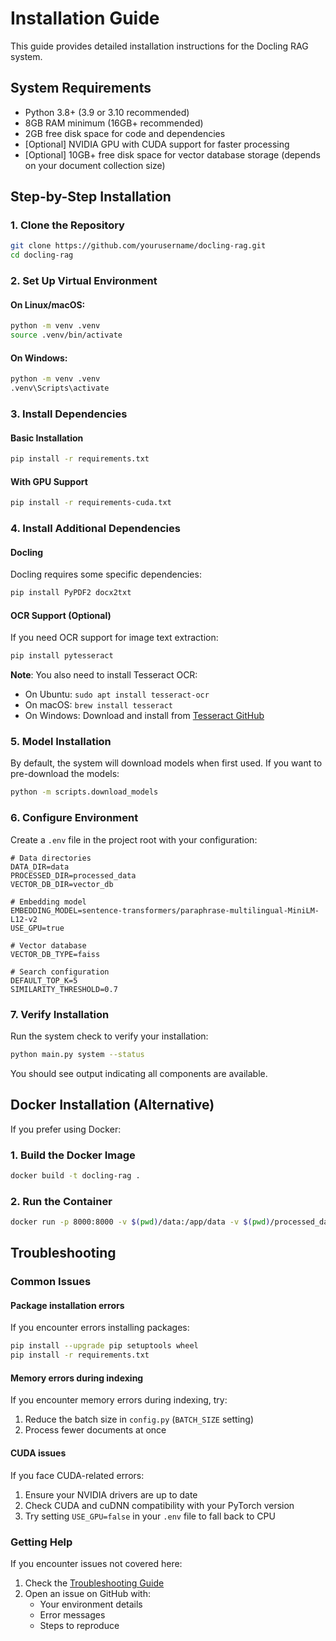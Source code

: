 # Installation Guide

This guide provides detailed installation instructions for the Docling RAG system.

## System Requirements

- Python 3.8+ (3.9 or 3.10 recommended)
- 8GB RAM minimum (16GB+ recommended)
- 2GB free disk space for code and dependencies
- [Optional] NVIDIA GPU with CUDA support for faster processing
- [Optional] 10GB+ free disk space for vector database storage (depends on your document collection size)

## Step-by-Step Installation

### 1. Clone the Repository

```bash
git clone https://github.com/yourusername/docling-rag.git
cd docling-rag
```

### 2. Set Up Virtual Environment

#### On Linux/macOS:
```bash
python -m venv .venv
source .venv/bin/activate
```

#### On Windows:
```bash
python -m venv .venv
.venv\Scripts\activate
```

### 3. Install Dependencies

#### Basic Installation
```bash
pip install -r requirements.txt
```

#### With GPU Support
```bash
pip install -r requirements-cuda.txt
```

### 4. Install Additional Dependencies

#### Docling 
Docling requires some specific dependencies:
```bash
pip install PyPDF2 docx2txt
```

#### OCR Support (Optional)
If you need OCR support for image text extraction:
```bash
pip install pytesseract
```

**Note**: You also need to install Tesseract OCR:
- On Ubuntu: `sudo apt install tesseract-ocr`
- On macOS: `brew install tesseract`
- On Windows: Download and install from [Tesseract GitHub](https://github.com/UB-Mannheim/tesseract/wiki)

### 5. Model Installation

By default, the system will download models when first used. If you want to pre-download the models:

```bash
python -m scripts.download_models
```

### 6. Configure Environment

Create a `.env` file in the project root with your configuration:

```
# Data directories
DATA_DIR=data
PROCESSED_DIR=processed_data
VECTOR_DB_DIR=vector_db

# Embedding model
EMBEDDING_MODEL=sentence-transformers/paraphrase-multilingual-MiniLM-L12-v2
USE_GPU=true

# Vector database
VECTOR_DB_TYPE=faiss

# Search configuration
DEFAULT_TOP_K=5
SIMILARITY_THRESHOLD=0.7
```

### 7. Verify Installation

Run the system check to verify your installation:

```bash
python main.py system --status
```

You should see output indicating all components are available.

## Docker Installation (Alternative)

If you prefer using Docker:

### 1. Build the Docker Image

```bash
docker build -t docling-rag .
```

### 2. Run the Container

```bash
docker run -p 8000:8000 -v $(pwd)/data:/app/data -v $(pwd)/processed_data:/app/processed_data -v $(pwd)/vector_db:/app/vector_db docling-rag
```

## Troubleshooting

### Common Issues

#### Package installation errors
If you encounter errors installing packages:
```bash
pip install --upgrade pip setuptools wheel
pip install -r requirements.txt
```

#### Memory errors during indexing
If you encounter memory errors during indexing, try:
1. Reduce the batch size in `config.py` (`BATCH_SIZE` setting)
2. Process fewer documents at once

#### CUDA issues
If you face CUDA-related errors:
1. Ensure your NVIDIA drivers are up to date
2. Check CUDA and cuDNN compatibility with your PyTorch version
3. Try setting `USE_GPU=false` in your `.env` file to fall back to CPU

### Getting Help

If you encounter issues not covered here:
1. Check the [Troubleshooting Guide](docs/TROUBLESHOOTING.md)
2. Open an issue on GitHub with:
   - Your environment details
   - Error messages
   - Steps to reproduce